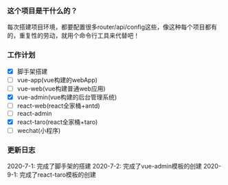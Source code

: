 ### 这个项目是干什么的？
每次搭建项目环境，都要配置很多router/api/config这些，像这种每个项目都有的，重复性的劳动，就用个命令行工具来代替吧！

### 工作计划

- [x] 脚手架搭建
- [ ] vue-app(vue构建的webApp)
- [ ] vue-web(vue构建普通web应用)
- [X] vue-admin(vue构建的后台管理系统)
- [ ] react-web(react全家桶+antd)
- [ ] react-admin
- [x] react-taro(react全家桶+taro)
- [ ] wechat(小程序)

### 更新日志
2020-7-1: 完成了脚手架的搭建
2020-7-2: 完成了vue-admin模板的创建
2020-9-1: 完成了react-taro模板的创建
